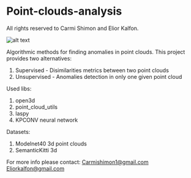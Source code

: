 # Point-clouds-analysis
All rights reserved to Carmi Shimon and Elior Kalfon.

![alt text](https://github.com/Eliorkalfon/Point-clouds-analysis/main/resulted.png?raw=true)

Algorithmic methods for finding anomalies in point clouds.
This project provides two alternatives:
1. Supervised - Disimilarities metrics between two point clouds
2. Unsupervised - Anomalies detection in only one given point cloud

Used libs:
1. open3d
2. point_cloud_utils
3. laspy
4. KPCONV neural network

Datasets:
1. Modelnet40 3d point clouds
2. SemanticKitti 3d

For more info please contact:
Carmishimon1@gmail.com
Eliorkalfon@gmail.com
